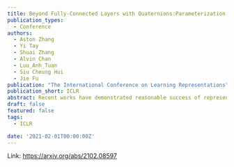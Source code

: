 ```yaml
---
title: Beyond Fully-Connected Layers with Quaternions:Parameterization of Hypercomplex Multiplications with 1/n Parameters
publication_types:
  - Conference
authors:
  - Aston Zhang
  - Yi Tay
  - Shuai Zhang
  - Alvin Chan
  - Luu_Anh_Tuan
  - Siu Cheung Hui
  - Jie Fu
publication: "The International Conference on Learning Representations"
publication_short: ICLR
abstract: Recent works have demonstrated reasonable success of representation learning in hypercomplex space. Specifically, "fully-connected layers with Quaternions" (4D hypercomplex numbers), which replace real-valued matrix multiplications in fully-connected layers with Hamilton products of Quaternions, both enjoy parameter savings with only 1/4 learnable parameters and achieve comparable performance in various applications. However, one key caveat is that hypercomplex space only exists at very few predefined dimensions (4D, 8D, and 16D). This restricts the flexibility of models that leverage hypercomplex multiplications. To this end, we propose parameterizing hypercomplex multiplications, allowing models to learn multiplication rules from data regardless of whether such rules are predefined. As a result, our method not only subsumes the Hamilton product, but also learns to operate on any arbitrary nD hypercomplex space, providing more architectural flexibility using arbitrarily 1/n learnable parameters compared with the fully-connected layer counterpart. Experiments of applications to the LSTM and Transformer models on natural language inference, machine translation, text style transfer, and subject verb agreement demonstrate architectural flexibility and effectiveness of the proposed approach.
draft: false
featured: false
tags:
  - ICLR

date: '2021-02-01T00:00:00Z'
---
```

Link: https://arxiv.org/abs/2102.08597